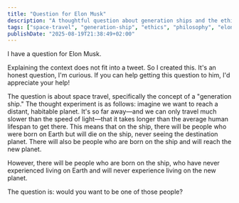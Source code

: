 ```yaml
---
title: "Question for Elon Musk"
description: "A thoughtful question about generation ships and the ethics of space travel that doesn't fit in a tweet"
tags: ["space-travel", "generation-ship", "ethics", "philosophy", "elon-musk"]
publishDate: "2025-08-19T21:38:49+02:00"
---
```


I have a question for Elon Musk.

Explaining the context does not fit into a tweet. So I created this. It's an honest question, I'm curious. If you can help getting this question to him, I'd appreciate your help!

The question is about space travel, specifically the concept of a "generation ship." The thought experiment is as follows: imagine we want to reach a distant, habitable planet. It's so far away—and we can only travel much slower than the speed of light—that it takes longer than the average human lifespan to get there. This means that on the ship, there will be people who were born on Earth but will die on the ship, never seeing the destination planet. There will also be people who are born on the ship and will reach the new planet.

However, there will be people who are born on the ship, who have never experienced living on Earth and will never experience living on the new planet.

The question is: would you want to be one of those people?
